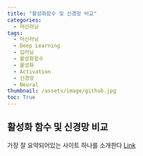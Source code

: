 ```yaml
---
title: "활성화함수 및 신경망 비교"
categories:
  - 머신러닝
tags:
  - 머신러닝
  - Deep Learning
  - 딥러닝
  - 활성화함수
  - 활성화
  - Activation
  - 신경망
  - Neural
thumbnail: /assets/image/github.jpg
toc: True
---
```


<h2>활성화 함수 및 신경망 비교</h2>

가장 잘 요약되어있는 사이트 하나를 소개한다
[Link](https://ml-cheatsheet.readthedocs.io/en/latest/activation_functions.html)
